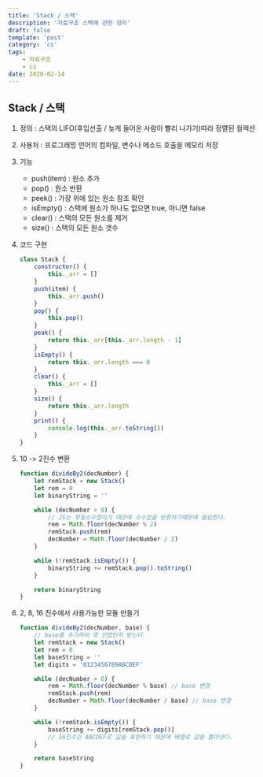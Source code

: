 ```yaml
---
title: 'Stack / 스택'
description: '자료구조 스택에 관한 정리'
draft: false
template: 'post'
category: 'cs'
tags:
    - 자료구조
    - cs
date: 2020-02-14
---
```


## Stack / 스택

1. 정의 : 스택의 LIFO(후입선출 / 늦게 들어온 사람이 빨리 나가기)따라 정렬된 컬렉션

2. 사용처 : 프로그래밍 언어의 컴파일, 변수나 메소드 호출을 메모리 저장

3. 기능

    - push(item) : 원소 추가
    - pop() : 원소 반환
    - peek() : 가장 위에 있는 원소 참조 확인
    - isEmpty() : 스택에 원소가 하나도 없으면 true, 아니면 false
    - clear() : 스택의 모든 원소를 제거
    - size() : 스택의 모든 원소 갯수

4. 코드 구현
    ```js
    class Stack {
        constructor() {
            this._arr = []
        }
        push(item) {
            this._arr.push()
        }
        pop() {
            this.pop()
        }
        peak() {
            return this._arr[this._arr.length - 1]
        }
        isEmpty() {
            return this._arr.length === 0
        }
        clear() {
            this._arr = []
        }
        size() {
            return this._arr.length
        }
        print() {
            console.log(this._arr.toString())
        }
    }
    ```
5. 10 -> 2진수 변환

    ```js
    function divideBy2(decNumber) {
        let remStack = new Stack()
        let rem = 0
        let binaryString = ''

        while (decNumber > 0) {
            // JS는 부동소수점이기 때문에 소수점을 반환하기떄문에 올림한다.
            rem = Math.floor(decNumber % 2)
            remStack.push(rem)
            decNumber = Math.floor(decNumber / 2)
        }

        while (!remStack.isEmpty()) {
            binaryString += remStack.pop().toString()
        }

        return binaryString
    }
    ```

6. 2, 8, 16 진수에서 사용가능한 모듈 만들기

    ```js
    function divideBy2(decNumber, base) {
        // base를 추가하여 몇 진법인지 받는다.
        let remStack = new Stack()
        let rem = 0
        let baseString = ''
        let digits = '0123456789ABCDEF'

        while (decNumber > 0) {
            rem = Math.floor(decNumber % base) // base 변경
            remStack.push(rem)
            decNumber = Math.floor(decNumber / base) // base 변경
        }

        while (!remStack.isEmpty()) {
            baseString += digits[remStack.pop()]
            // 16진수는 ABCDEF로 값을 표현하기 때문에 배열로 값을 뽑아낸다.
        }

        return baseString
    }
    ```
